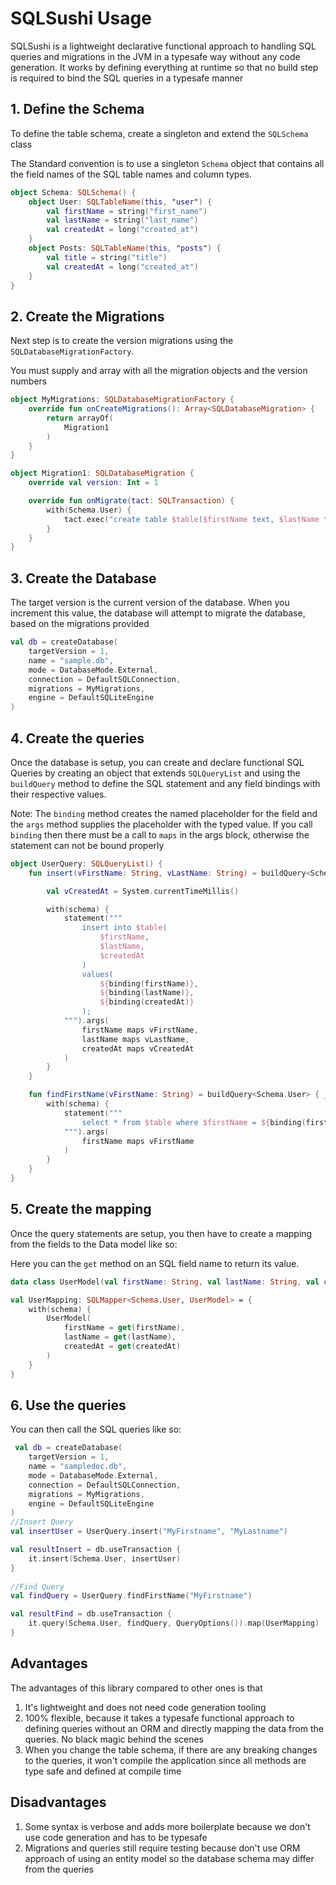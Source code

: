 # SQLSushi Usage
SQLSushi is a lightweight declarative functional approach to handling SQL queries and migrations in the JVM in a typesafe way without any code generation.
It works by defining everything at runtime so that no build step is required to bind the SQL queries in a typesafe manner

## 1. Define the Schema
To define the table schema, create a singleton and extend the `SQLSchema` class

The Standard convention is to use a singleton `Schema` object that contains all the field names of the SQL table names and column types.
````kotlin
object Schema: SQLSchema() {
    object User: SQLTableName(this, "user") {
        val firstName = string("first_name")
        val lastName = string("last_name")
        val createdAt = long("created_at")
    }
    object Posts: SQLTableName(this, "posts") {
        val title = string("title")
        val createdAt = long("created_at")
    }
}
````

## 2. Create the Migrations
Next step is to create the version migrations using the `SQLDatabaseMigrationFactory`.

You must supply and array with all the migration objects and the version numbers

````kotlin
object MyMigrations: SQLDatabaseMigrationFactory {
    override fun onCreateMigrations(): Array<SQLDatabaseMigration> {
        return arrayOf(
            Migration1
        )
    }
}

object Migration1: SQLDatabaseMigration {
    override val version: Int = 1

    override fun onMigrate(tact: SQLTransaction) {
        with(Schema.User) {
            tact.exec("create table $table($firstName text, $lastName text, $createdAt integer);")
        }
    }
}
````

## 3. Create the Database
The target version is the current version of the database. When you increment this value, the database will attempt to migrate the
database, based on the migrations provided
````kotlin
val db = createDatabase(
    targetVersion = 1,
    name = "sample.db",
    mode = DatabaseMode.External,
    connection = DefaultSQLConnection,
    migrations = MyMigrations,
    engine = DefaultSQLiteEngine
)
````

## 4. Create the queries
Once the database is setup, you can create and declare functional SQL Queries by creating an object that extends 
`SQLQueryList` and using the `buildQuery` method to define the SQL statement and any field bindings with their respective
values.

Note: The `binding` method creates the named placeholder for the field and the `args` method supplies the placeholder with the typed value.
If you call `binding` then there must be a call to `maps` in the args block, otherwise the statement can not be bound properly

````kotlin
object UserQuery: SQLQueryList() {
    fun insert(vFirstName: String, vLastName: String) = buildQuery<Schema.User> { options, schema, statement, binding ->

        val vCreatedAt = System.currentTimeMillis()

        with(schema) {
            statement("""
                insert into $table(
                    $firstName,
                    $lastName,
                    $createdAt
                )
                values(
                    ${binding(firstName)},
                    ${binding(lastName)},
                    ${binding(createdAt)}
                );
            """).args(
                firstName maps vFirstName,
                lastName maps vLastName,
                createdAt maps vCreatedAt
            )
        }
    }

    fun findFirstName(vFirstName: String) = buildQuery<Schema.User> { _, schema, statement, binding ->
        with(schema) {
            statement("""
                select * from $table where $firstName = ${binding(firstName)}
            """).args(
                firstName maps vFirstName
            )
        }
    }
}
````

## 5. Create the mapping
Once the query statements are setup, you then have to create a mapping from the fields to the Data model like so:

Here you can the `get` method on an SQL field name to return its value.
````kotlin
data class UserModel(val firstName: String, val lastName: String, val createdAt: Long)

val UserMapping: SQLMapper<Schema.User, UserModel> = {
    with(schema) {
        UserModel(
            firstName = get(firstName),
            lastName = get(lastName),
            createdAt = get(createdAt)
        )
    }
}
````


## 6. Use the queries
You can then call the SQL queries like so:
````kotlin
 val db = createDatabase(
    targetVersion = 1,
    name = "sampledoc.db",
    mode = DatabaseMode.External,
    connection = DefaultSQLConnection,
    migrations = MyMigrations,
    engine = DefaultSQLiteEngine
)
//Insert Query
val insertUser = UserQuery.insert("MyFirstname", "MyLastname")

val resultInsert = db.useTransaction {
    it.insert(Schema.User, insertUser)
}
        
//Find Query
val findQuery = UserQuery.findFirstName("MyFirstname")

val resultFind = db.useTransaction {
    it.query(Schema.User, findQuery, QueryOptions()).map(UserMapping)
}
````

## Advantages
The advantages of this library compared to other ones is that
1. It's lightweight and does not need code generation tooling
2. 100% flexible, because it takes a typesafe functional approach to defining queries without an ORM and directly mapping the data from the queries. No black magic behind the scenes
3. When you change the table schema, if there are any breaking changes to the queries, it won't compile the application since all methods are type safe and defined at compile time

## Disadvantages
1. Some syntax is verbose and adds more boilerplate because we don't use code generation and has to be typesafe
2. Migrations and queries still require testing because don't use ORM approach of using an entity model so the database schema may differ from the queries